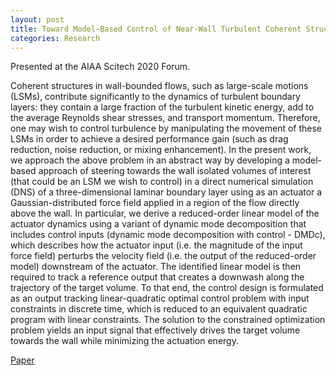 ```yaml
---
layout: post
title: Toward Model-Based Control of Near-Wall Turbulent Coherent Structures | AIAA Scitech 2020 Forum
categories: Research
---
```


Presented at the AIAA Scitech 2020 Forum.

Coherent structures in wall-bounded flows, such as large-scale motions (LSMs), contribute significantly to the dynamics of turbulent boundary layers: they contain a large fraction of the turbulent kinetic energy, add to the average Reynolds shear stresses, and transport momentum. Therefore, one may wish to control turbulence by manipulating the movement of these LSMs in order to achieve a desired performance gain (such as drag reduction, noise reduction, or mixing enhancement). In the present work, we approach the above problem in an abstract way by developing a model-based approach of steering towards the wall isolated volumes of interest (that could be an LSM we wish to control) in a direct numerical simulation (DNS) of a three-dimensional laminar boundary layer using as an actuator a Gaussian-distributed force field applied in a region of the flow directly above the wall. In particular, we derive a reduced-order linear model of the actuator dynamics using a variant of dynamic mode decomposition that includes control inputs (dynamic mode decomposition with control - DMDc), which describes how the actuator input (i.e. the magnitude of the input force field) perturbs the velocity field (i.e. the output of the reduced-order model) downstream of the actuator. The identified linear model is then required to track a reference output that creates a downwash along the trajectory of the target volume. To that end, the control design is formulated as an output tracking linear-quadratic optimal control problem with input constraints in discrete time, which is reduced to an equivalent quadratic program with linear constraints. The solution to the constrained optimization problem yields an input signal that effectively drives the target volume towards the wall while minimizing the actuation energy.

[Paper](https://arc.aiaa.org/doi/abs/10.2514/6.2020-1319)
